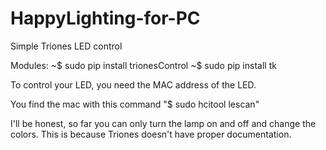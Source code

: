 # HappyLighting-for-PC
Simple Triones LED control 


Modules: 
~$ sudo pip install trionesControl
~$ sudo pip install tk


To control your LED, you need the MAC address of the LED.

You find the mac with this command
"$ sudo hcitool lescan"

I'll be honest, so far you can only turn the lamp on and off and change the colors. 
This is because Triones doesn't have proper documentation.
